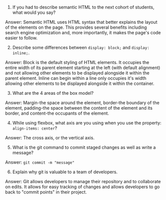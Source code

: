 1. If you had to describe semantic HTML to the next cohort of students, what would you say?

Answer: Semantic HTML uses HTML syntax that better explains the layout of the elements on the page.  This provides several benefits including search engine optimization and, more importantly, it makes the page's code easier to follow.

2. Describe some differences between ```display: block;``` and ```display: inline;```.

Answer:  Block is the default styling of HTML elements.  It occupies the entire width of its parent element starting at the left (with default alignment) and not allowing other elements to be displayed alongside it within the parent element.
Inline can begin within a line only occupies it's width allowing other elements to be displayed alongside it within the container.

3. What are the 4 areas of the box model?

Answer: Margin-the space around the element, border-the boundary of the element, padding-the space between the content of the element and its border, and content-the occupants of the element.

4. While using flexbox, what axis are you using when you use the property: ```align-items: center```?

Answer:  The cross axis, or the vertical axis.

5. What is the git command to commit staged changes as well as write a message? 

Answer: ```git commit -m "message"```

6. Explain why git is valuable to a team of developers.

Answer:  Git allows developers to manage their repository and to collaborate on edits.  It allows for easy tracking of changes and allows developers to go back to "commit points" in their project.